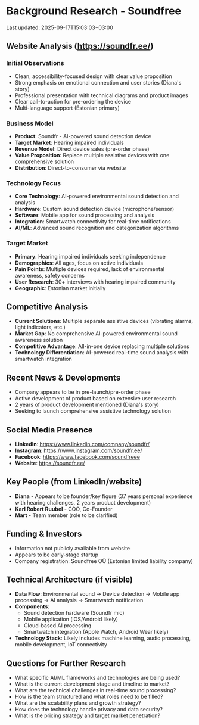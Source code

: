 # Background Research - Soundfree

Last updated: 2025-09-17T15:03:03+03:00

## Website Analysis (<https://soundfr.ee/>)

### Initial Observations

- Clean, accessibility-focused design with clear value proposition
- Strong emphasis on emotional connection and user stories (Diana's story)
- Professional presentation with technical diagrams and product images
- Clear call-to-action for pre-ordering the device
- Multi-language support (Estonian primary)

### Business Model

- **Product**: Soundfr - AI-powered sound detection device
- **Target Market**: Hearing impaired individuals
- **Revenue Model**: Direct device sales (pre-order phase)
- **Value Proposition**: Replace multiple assistive devices with one comprehensive solution
- **Distribution**: Direct-to-consumer via website

### Technology Focus

- **Core Technology**: AI-powered environmental sound detection and analysis
- **Hardware**: Custom sound detection device (microphone/sensor)
- **Software**: Mobile app for sound processing and analysis
- **Integration**: Smartwatch connectivity for real-time notifications
- **AI/ML**: Advanced sound recognition and categorization algorithms

### Target Market

- **Primary**: Hearing impaired individuals seeking independence
- **Demographics**: All ages, focus on active individuals
- **Pain Points**: Multiple devices required, lack of environmental awareness, safety concerns
- **User Research**: 30+ interviews with hearing impaired community
- **Geographic**: Estonian market initially

## Competitive Analysis

- **Current Solutions**: Multiple separate assistive devices (vibrating alarms, light indicators, etc.)
- **Market Gap**: No comprehensive AI-powered environmental sound awareness solution
- **Competitive Advantage**: All-in-one device replacing multiple solutions
- **Technology Differentiation**: AI-powered real-time sound analysis with smartwatch integration

## Recent News & Developments

- Company appears to be in pre-launch/pre-order phase
- Active development of product based on extensive user research
- 2 years of product development mentioned (Diana's story)
- Seeking to launch comprehensive assistive technology solution

## Social Media Presence

- **LinkedIn**: <https://www.linkedin.com/company/soundfr/>
- **Instagram**: <https://www.instagram.com/soundfr.ee/>
- **Facebook**: <https://www.facebook.com/soundfreee>
- **Website**: <https://soundfr.ee/>

## Key People (from LinkedIn/website)

- **Diana** - Appears to be founder/key figure (37 years personal experience with hearing challenges, 2 years product development)
- **Karl Robert Ruubel** - COO, Co-Founder
- **Mart** - Team member (role to be clarified)

## Funding & Investors

- Information not publicly available from website
- Appears to be early-stage startup
- Company registration: Soundfree OÜ (Estonian limited liability company)

## Technical Architecture (if visible)

- **Data Flow**: Environmental sound → Device detection → Mobile app processing → AI analysis → Smartwatch notification
- **Components**:
  - Sound detection hardware (Soundfr mic)
  - Mobile application (iOS/Android likely)
  - Cloud-based AI processing
  - Smartwatch integration (Apple Watch, Android Wear likely)
- **Technology Stack**: Likely includes machine learning, audio processing, mobile development, IoT connectivity

## Questions for Further Research

- What specific AI/ML frameworks and technologies are being used?
- What is the current development stage and timeline to market?
- What are the technical challenges in real-time sound processing?
- How is the team structured and what roles need to be filled?
- What are the scalability plans and growth strategy?
- How does the technology handle privacy and data security?
- What is the pricing strategy and target market penetration?
